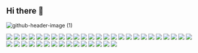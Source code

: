 ## Hi there 👋
![github-header-image (1)](https://github.com/user-attachments/assets/ae604a2b-4ba9-4640-8643-c2f9f7890226)


<img src="https://img.shields.io/badge/HTML5-E34F26?style=for-the-badge&logo=html5&logoColor=white"/>
<img src="https://img.shields.io/badge/CSS3-1572B6?style=for-the-badge&logo=css3&logoColor=white"/>
<img src="https://img.shields.io/badge/Go-00ADD8?style=for-the-badge&logo=go&logoColor=white"/>
<img src="https://img.shields.io/badge/JavaScript-323330?style=for-the-badge&logo=javascript&logoColor=F7DF1E"/>
<img src="https://img.shields.io/badge/Kotlin-B125EA?style=for-the-badge&logo=kotlin&logoColor=white"/>
<img src="https://img.shields.io/badge/PHP-777BB4?style=for-the-badge&logo=php&logoColor=white"/>
<img src="https://img.shields.io/badge/Python-FFD43B?style=for-the-badge&logo=python&logoColor=blue"/>
<img src="https://img.shields.io/badge/TypeScript-007ACC?style=for-the-badge&logo=typescript&logoColor=white"/>
<img src="	https://img.shields.io/badge/Ruby-CC342D?style=for-the-badge&logo=ruby&logoColor=white"/>
<img src="https://img.shields.io/badge/Rust-black?style=for-the-badge&logo=rust&logoColor=#E57324"/>
<img src="https://img.shields.io/badge/R-276DC3?style=for-the-badge&logo=r&logoColor=white"/>
<img src="https://img.shields.io/badge/scikit_learn-F7931E?style=for-the-badge&logo=scikit-learn&logoColor=white"/>
<img src="https://img.shields.io/badge/React_Native-20232A?style=for-the-badge&logo=react&logoColor=61DAFB"/>
<img src="https://img.shields.io/badge/Flutter-02569B?style=for-the-badge&logo=flutter&logoColor=white"/>


<img src="https://img.shields.io/badge/Debian-A81D33?style=for-the-badge&logo=debian&logoColor=white"/>
<img src="https://img.shields.io/badge/Arch_Linux-1793D1?style=for-the-badge&logo=arch-linux&logoColor=white"/>
<img src="https://img.shields.io/badge/Android-3DDC84?style=for-the-badge&logo=android&logoColor=white"/>
<img src="https://img.shields.io/badge/Fedora-51A2DA?style=for-the-badge&logo=fedora&logoColor=white"/>
<img src="https://img.shields.io/badge/Kali_Linux-557C94?style=for-the-badge&logo=kali-linux&logoColor=white"/>
<img src="https://img.shields.io/badge/KDE_Plasma-1D99F3?style=for-the-badge&logo=kdeplasma&logoColor=white"/>
<img src="https://img.shields.io/badge/Linux_Mint-87CF3E?style=for-the-badge&logo=linux-mint&logoColor=white"/>
<img src="https://img.shields.io/badge/OpenWrt-00B5E2?style=for-the-badge&logo=OpenWrt&logoColor=white"/>
<img src="https://img.shields.io/badge/Ubuntu-E95420?style=for-the-badge&logo=ubuntu&logoColor=white"/>
<img src="https://img.shields.io/badge/Zorin%20OS-0CC1F3?style=for-the-badge&logo=zorin&logoColor=white"/>
<img src="https://img.shields.io/badge/Red%20Hat-EE0000?style=for-the-badge&logo=redhat&logoColor=white"/>



<img src="https://img.shields.io/badge/Arduino-00979D?style=for-the-badge&logo=Arduino&logoColor=white"/>
<img src="https://img.shields.io/badge/Raspberry%20Pi-A22846?style=for-the-badge&logo=Raspberry%20Pi&logoColor=white"/>
<img src="https://img.shields.io/badge/adafruit-000000?style=for-the-badge&logo=adafruit&logoColor=white"/>



<img src="https://img.shields.io/badge/CISCO-1BA0D7?style=for-the-badge&logo=cisco&logoColor=white"/>
<img src="https://img.shields.io/badge/Wireshark-1679A7?style=for-the-badge&logo=Wireshark&logoColor=white"/>
<img src="https://img.shields.io/badge/metasploit-2596CD?style=for-the-badge&logo=metasploit&logoColor=white"/>
<img src="https://img.shields.io/badge/burpsuite-FF6633?style=for-the-badge&logo=burpsuite&logoColor=white"/>


<img src="https://img.shields.io/badge/Codepen-000000?style=for-the-badge&logo=codepen&logoColor=white"/>
<img src="https://img.shields.io/badge/GitHub-100000?style=for-the-badge&logo=github&logoColor=white"/>
<img src="https://img.shields.io/badge/LinkedIn-0077B5?style=for-the-badge&logo=linkedin&logoColor=white"/>
<img src="https://img.shields.io/badge/Portfolio-255E63?style=for-the-badge&logo=About.me&logoColor=white"/>
<img src="https://img.shields.io/badge/xda%20developers-2DAAE9?style=for-the-badge&logo=xda-developers&logoColor=white"/>
<img src="https://img.shields.io/badge/WhatsApp-25D366?style=for-the-badge&logo=WhatsApp&logoColor=white"/>


<img src="	https://img.shields.io/badge/Grafana-F2F4F9?style=for-the-badge&logo=grafana&logoColor=orange&labelColor=F2F4F9"/>

<img src="https://img.shields.io/badge/GIT-E44C30?style=for-the-badge&logo=git&logoColor=white"/>
<!--
**arfan-ivan/arfan-ivan** is a ✨ _special_ ✨ repository because its `README.md` (this file) appears on your GitHub profile.

Here are some ideas to get you started:

- 🔭 I’m currently working on ...
- 🌱 I’m currently learning ...
- 👯 I’m looking to collaborate on ...
- 🤔 I’m looking for help with ...
- 💬 Ask me about ...
- 📫 How to reach me: ...
- 😄 Pronouns: ...
- ⚡ Fun fact: ...
-->
